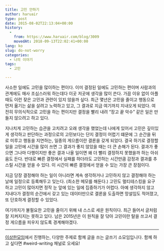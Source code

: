 ```yaml
---
title: 고민 안하기
author: haruair
type: post
date: 2015-08-02T22:13:04+00:00
history:
  - 
    from: https://www.haruair.com/blog/3009
    movedAt: 2018-09-13T22:02:41+00:00
lang: ko
slug: do-not-worry
categories:
  - 나의 이야기
tags:
  - 고민

---
```

사소한 일에도 고민을 많이하는 편이다. 이미 결정된 일에도 고민하는 편이며 사람과의 관계에도 매사 조심스러워 하는데다 이곳 저곳에 생각을 많이 쓴다. 가끔 이유 없이 아플 때도 이런 잦은 고민과 관련이 있지 않을까 싶다. 최근 몇년은 고민을 줄이고 행동으로 먼저 옮기는 삶을 살려고 노력하고 있고, 그 결과로 지금 여기까지 지내오게 되었다. 여전히 무의식적으로 고민을 하는 편이지만 결정을 빨리 내려 &#8220;장고 끝 악수&#8221; 같은 일은 만들지 않으려고 하고 있다.

지나치게 고민하는 습관을 고치려고 오래 생각을 했었는데 나에게 있어서 고민은 깊이있게 생각하고 판단하는 과정으로의 고민보다는 단지 결정이 어렵기 떄문에 그 순간을 뒤로 미루고 행동을 지연하는, 일종의 게으름이란 결론을 갖게 되었다. 결국 하기로 결정할 일을 고민에 시간을 많이 쓰면 그 결과가 좋지 않았을 때는 더 큰 손해가 된다. 결과가 좋으면 그나마 다행이지만 좋은 결과 나올 일이면 왜 더 빨리 결정하지 못했을까 하는 아쉬움도 든다. 반대로 빠른 결정에서 실패를 하더라도 고민하는 시간만큼 감정과 결과를 추스릴 시간을 얻을 수 있다. 이 시간이 빠른 결정에서 얻을 수 있는 가장 큰 장점이다.

지금 당장 결정해야 하는 일이 아니라면 계속 생각하거나 고민하지 않고 결정해야 하는 날에 일정으로 등록해두고 잊는다. (최소한 메모를 해둔다.) 고민도 멀티테스킹을 요구하고 고민이 많아지면 정작 눈 앞에 있는 일에 집중하기가 어렵다. 아예 생각하지 않고 지내다가 결정의 순간에서 갖고 있는 데이터만으로 결론을 도출하면 망설임도 적어졌고, 또 단호하게 결정할 수 있었다.

여기까지가 불필요한 고민을 줄이기 위해 내 스스로 세운 원칙이다. 최근 들어서 글처럼 잘 지켜지지는 못하고 있다. 남은 2015년은 이 원칙을 잘 닦아 고민이란 탈을 쓰고서 결정 게으름을 피우지 않도록 경계해야겠다.

* * *

[이상한모임][1]에서 진행하는, 다양한 주제로 함께 글을 쓰는 글쓰기 소모임입니다. 함께 하고 싶다면 #weird-writing 채널로 오세요!

 [1]: http://blog.weirdx.io/about